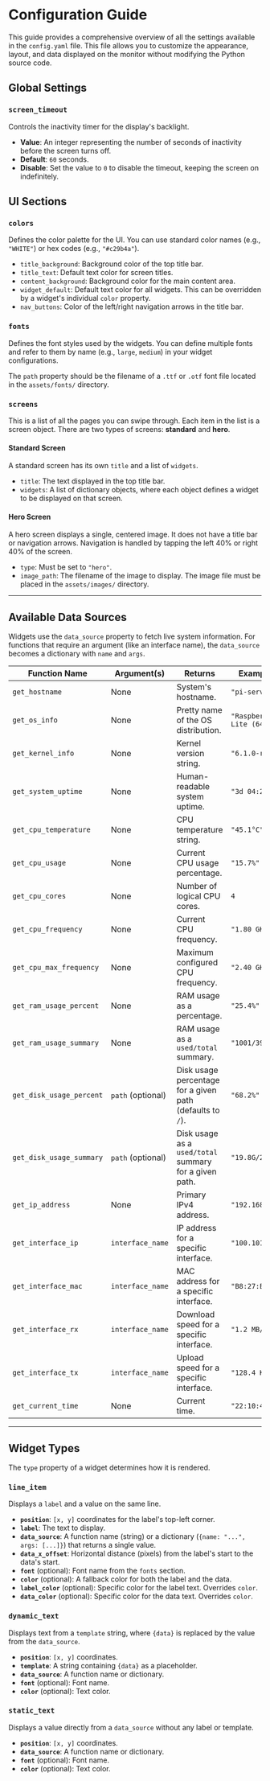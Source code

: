 # **Configuration Guide**

This guide provides a comprehensive overview of all the settings available in the `config.yaml` file. This file allows you to customize the appearance, layout, and data displayed on the monitor without modifying the Python source code.

## **Global Settings**

### `screen_timeout`

Controls the inactivity timer for the display's backlight.

-   **Value**: An integer representing the number of seconds of inactivity before the screen turns off.
-   **Default**: `60` seconds.
-   **Disable**: Set the value to `0` to disable the timeout, keeping the screen on indefinitely.

## **UI Sections**

### `colors`

Defines the color palette for the UI. You can use standard color names (e.g., `"WHITE"`) or hex codes (e.g., `"#c29b4a"`).

-   `title_background`: Background color of the top title bar.
-   `title_text`: Default text color for screen titles.
-   `content_background`: Background color for the main content area.
-   `widget_default`: Default text color for all widgets. This can be overridden by a widget's individual `color` property.
-   `nav_buttons`: Color of the left/right navigation arrows in the title bar.

### `fonts`

Defines the font styles used by the widgets. You can define multiple fonts and refer to them by name (e.g., `large`, `medium`) in your widget configurations.

The `path` property should be the filename of a `.ttf` or `.otf` font file located in the `assets/fonts/` directory.

### `screens`

This is a list of all the pages you can swipe through. Each item in the list is a screen object. There are two types of screens: **standard** and **hero**.

#### Standard Screen
A standard screen has its own `title` and a list of `widgets`.
-   `title`: The text displayed in the top title bar.
-   `widgets`: A list of dictionary objects, where each object defines a widget to be displayed on that screen.

#### Hero Screen
A hero screen displays a single, centered image. It does not have a title bar or navigation arrows. Navigation is handled by tapping the left 40% or right 40% of the screen.
-   `type`: Must be set to `"hero"`.
-   `image_path`: The filename of the image to display. The image file must be placed in the `assets/images/` directory.

---

## **Available Data Sources**

Widgets use the `data_source` property to fetch live system information. For functions that require an argument (like an interface name), the `data_source` becomes a dictionary with `name` and `args`.

| Function Name             | Argument(s)        | Returns                                                                 | Example Output                  |
| ------------------------- | ------------------ | ----------------------------------------------------------------------- | ------------------------------- |
| `get_hostname`            | None               | System's hostname.                                                      | `"pi-server"`                   |
| `get_os_info`             | None               | Pretty name of the OS distribution.                                     | `"Raspberry Pi OS Lite (64-bit)"` |
| `get_kernel_info`         | None               | Kernel version string.                                                  | `"6.1.0-rpi7-rpi-v8"`           |
| `get_system_uptime`       | None               | Human-readable system uptime.                                           | `"3d 04:22"`                    |
| `get_cpu_temperature`     | None               | CPU temperature string.                                                 | `"45.1°C"`                      |
| `get_cpu_usage`           | None               | Current CPU usage percentage.                                           | `"15.7%"`                       |
| `get_cpu_cores`           | None               | Number of logical CPU cores.                                            | `4`                             |
| `get_cpu_frequency`       | None               | Current CPU frequency.                                                  | `"1.80 GHz"`                    |
| `get_cpu_max_frequency`   | None               | Maximum configured CPU frequency.                                       | `"2.40 GHz"`                    |
| `get_ram_usage_percent`   | None               | RAM usage as a percentage.                                              | `"25.4%"`                       |
| `get_ram_usage_summary`   | None               | RAM usage as a `used/total` summary.                                    | `"1001/3944MB"`                 |
| `get_disk_usage_percent`  | `path` (optional)  | Disk usage percentage for a given path (defaults to `/`).               | `"68.2%"`                       |
| `get_disk_usage_summary`  | `path` (optional)  | Disk usage as a `used/total` summary for a given path.                  | `"19.8G/29.1G"`                 |
| `get_ip_address`          | None               | Primary IPv4 address.                                                   | `"192.168.1.10"`                |
| `get_interface_ip`        | `interface_name`   | IP address for a specific interface.                                    | `"100.101.102.103"`             |
| `get_interface_mac`       | `interface_name`   | MAC address for a specific interface.                                   | `"B8:27:EB:XX:XX:XX"`           |
| `get_interface_rx`        | `interface_name`   | Download speed for a specific interface.                                | `"1.2 MB/s"`                    |
| `get_interface_tx`        | `interface_name`   | Upload speed for a specific interface.                                  | `"128.4 KB/s"`                  |
| `get_current_time`        | None               | Current time.                                                           | `"22:10:45"`                    |

---

## **Widget Types**

The `type` property of a widget determines how it is rendered.

### `line_item`

Displays a `label` and a value on the same line.

-   **`position`**: `[x, y]` coordinates for the label's top-left corner.
-   **`label`**: The text to display.
-   **`data_source`**: A function name (string) or a dictionary (`{name: "...", args: [...]}`) that returns a single value.
-   **`data_x_offset`**: Horizontal distance (pixels) from the label's start to the data's start.
-   **`font`** (optional): Font name from the `fonts` section.
-   **`color`** (optional): A fallback color for both the label and the data.
-   **`label_color`** (optional): Specific color for the label text. Overrides `color`.
-   **`data_color`** (optional): Specific color for the data text. Overrides `color`.

### `dynamic_text`

Displays text from a `template` string, where `{data}` is replaced by the value from the `data_source`.

-   **`position`**: `[x, y]` coordinates.
-   **`template`**: A string containing `{data}` as a placeholder.
-   **`data_source`**: A function name or dictionary.
-   **`font`** (optional): Font name.
-   **`color`** (optional): Text color.

### `static_text`

Displays a value directly from a `data_source` without any label or template.

-   **`position`**: `[x, y]` coordinates.
-   **`data_source`**: A function name or dictionary.
-   **`font`** (optional): Font name.
-   **`color`** (optional): Text color.